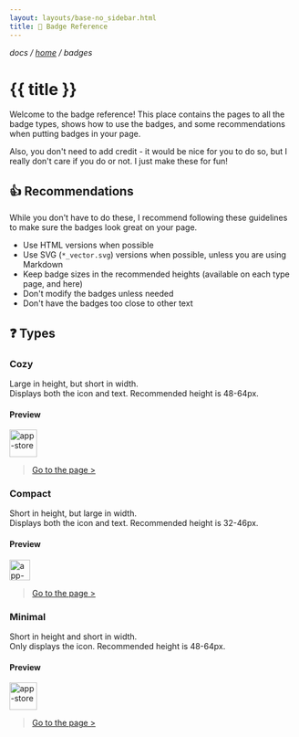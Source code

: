```yaml
---
layout: layouts/base-no_sidebar.html
title: 📄 Badge Reference
---
```


*docs / [home](..) / badges*

# {{ title }}

Welcome to the badge reference! This place contains the pages to all the badge types, shows how to use the badges, and some recommendations when putting badges in your page.

Also, you don't need to add credit - it would be nice for you to do so, but I really don't care if you do or not. I just make these for fun!

## 👍 Recommendations

While you don't have to do these, I recommend following these guidelines to make sure the badges look great on your page.

- Use HTML versions when possible
- Use SVG (`*_vector.svg`) versions when possible, unless you are using Markdown
- Keep badge sizes in the recommended heights (available on each type page, and here)
- Don't modify the badges unless needed
- Don't have the badges too close to other text

## ❓ Types

### Cozy

Large in height, but short in width.  
Displays both the icon and text.
Recommended height is 48-64px.

#### Preview

<img alt="app-store" height="48" src="https://cdn.jsdelivr.net/npm/@intergrav/devins-badges@2/assets/cozy/available/github_vector.svg">

> [Go to the page >](./cozy)

### Compact

Short in height, but large in width.  
Displays both the icon and text.
Recommended height is 32-46px.

#### Preview

<img alt="app-store" height="36" src="https://cdn.jsdelivr.net/npm/@intergrav/devins-badges@2/assets/compact/available/github_vector.svg">

> [Go to the page >](./compact)

### Minimal

Short in height and short in width.  
Only displays the icon.
Recommended height is 48-64px.

#### Preview

<img alt="app-store" height="48" src="https://cdn.jsdelivr.net/npm/@intergrav/devins-badges@2/assets/minimal/available/github_vector.svg">

> [Go to the page >](./minimal)
